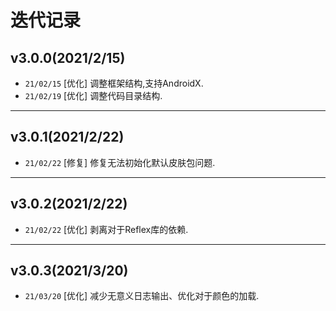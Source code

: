 # 迭代记录

## v3.0.0(2021/2/15)
* `21/02/15` [优化] 调整框架结构,支持AndroidX.
* `21/02/19` [优化] 调整代码目录结构.

---

## v3.0.1(2021/2/22)
* `21/02/22` [修复] 修复无法初始化默认皮肤包问题.

---

## v3.0.2(2021/2/22)
* `21/02/22` [优化] 剥离对于Reflex库的依赖.

---

## v3.0.3(2021/3/20)
* `21/03/20` [优化] 减少无意义日志输出、优化对于颜色的加载.

